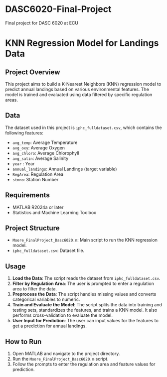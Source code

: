 # DASC6020-Final-Project
Final project for DASC 6020 at ECU

# KNN Regression Model for Landings Data

## Project Overview
This project aims to build a K-Nearest Neighbors (KNN) regression model to predict annual landings based on various environmental features. The model is trained and evaluated using data filtered by specific regulation areas.

## Data
The dataset used in this project is `iphc_fulldataset.csv`, which contains the following features:
- `avg_temp`: Average Temperature
- `avg_oxy`: Average Oxygen
- `avg_chloro`: Average Chlorophyll
- `avg_salin`: Average Salinity
- `year` : Year
- `annual_landings`: Annual Landings (target variable)
- `RegArea`: Regulation Area
- `stnno`: Station Number

## Requirements
- MATLAB R2024a or later
- Statistics and Machine Learning Toolbox

## Project Structure
- `Moore_FinalProject_Dasc6020.m`: Main script to run the KNN regression model.
- `iphc_fulldataset.csv`: Dataset file.

## Usage
1. **Load the Data**: The script reads the dataset from `iphc_fulldataset.csv`.
2. **Filter by Regulation Area**: The user is prompted to enter a regulation area to filter the data.
3. **Preprocess the Data**: The script handles missing values and converts categorical variables to numeric.
4. **Train and Evaluate the Model**: The script splits the data into training and testing sets, standardizes the features, and trains a KNN model. It also performs cross-validation to evaluate the model.
5. **User Input for Prediction**: The user can input values for the features to get a prediction for annual landings.

## How to Run
1. Open MATLAB and navigate to the project directory.
2. Run the `Moore_FinalProject_Dasc6020.m` script.
3. Follow the prompts to enter the regulation area and feature values for prediction.
